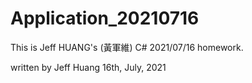 # Application_20210716
This is Jeff HUANG's (黃軍維)  C# 2021/07/16 homework.

written by Jeff Huang 16th, July, 2021

